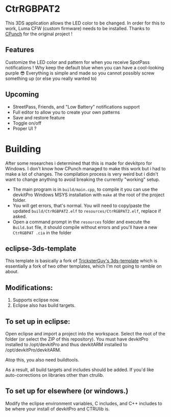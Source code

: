  # CtrRGBPAT2
This 3DS application allows the LED color to be changed. In order for this to work, Luma CFW (custom firmware) needs to be installed.
Thanks to [CPunch](https://github.com/CPunch/CtrRGBPATTY/) for the original project !

## Features
Customize the LED color and pattern for when you receive SpotPass notifications ! Why keep the default blue when you can have a cool-looking purple 😎
Everything is simple and made so you cannot possibly screw something up (or else you really wanted to)

## Upcoming
- StreetPass, Friends, and "Low Battery" notifications support
- Full editor to allow you to create your own patterns
- Save and restore feature
- Toggle on/off
- Proper UI ?


# Building
After some researches i determined that this is made for devkitpro for Windows. I don't know how CPunch managed to make this work but i had to make a lot of changes. 
The compilation process is very weird but i didn't want to change anything to avoid breaking the currently "working" setup. 
- The main program is in `build/main.cpp`, to compile it you can use the devkitPro Windows MSYS installation with `make` at the root of the project folder. 
- You will get errors, that's normal. You will need to copy/paste the updated `build/CtrRGBPAT2.elf` to `resources/CtrRGBPAT2.elf`, replace if asked. 
- Open a command prompt in the `resources` folder and execute the `Build.bat` file, it should compile without errors and you'll have a new `CtrRGBPAT
.cia` in the folder

## eclipse-3ds-template
This template is basically a fork of [TricksterGuy's 3ds-template](https://github.com/TricksterGuy/3ds-template) which is essentially a fork of two other templates, which I'm not going to ramble on about.

## Modifications:
1) Supports eclipse now.
2) Eclipse also has build targets.

## To set up in eclipse:
Open eclipse and import a project into the workspace. Select the root of the folder (or select the ZIP of this repository). You must have devkitPro installed to /opt/devkitPro and thus devkitARM installed to /opt/devkitPro/devkitARM.

Atop this, you also need buildtools.

As a result, all build targets and includes should be added. If you'd like auto-corrections on libraries other than ctrulib.

## To set up for elsewhere (or windows.)
Modify the eclipse environment variables, C includes, and C++ includes to be where your install of devkitPro and CTRUlib is.
